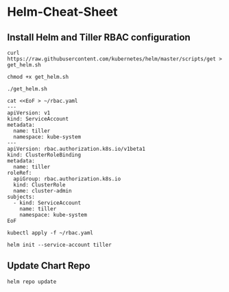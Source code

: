 # Helm-Cheat-Sheet

## Install Helm and Tiller RBAC configuration
```
curl https://raw.githubusercontent.com/kubernetes/helm/master/scripts/get > get_helm.sh

chmod +x get_helm.sh

./get_helm.sh
```
```
cat <<EoF > ~/rbac.yaml
---
apiVersion: v1
kind: ServiceAccount
metadata:
  name: tiller
  namespace: kube-system
---
apiVersion: rbac.authorization.k8s.io/v1beta1
kind: ClusterRoleBinding
metadata:
  name: tiller
roleRef:
  apiGroup: rbac.authorization.k8s.io
  kind: ClusterRole
  name: cluster-admin
subjects:
  - kind: ServiceAccount
    name: tiller
    namespace: kube-system
EoF
```
```
kubectl apply -f ~/rbac.yaml
```
```
helm init --service-account tiller
```

## Update Chart Repo
```
helm repo update
```
